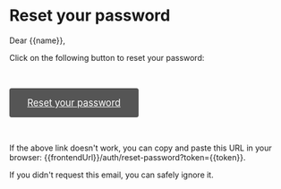 # Reset your password

Dear {{name}},

Click on the following button to reset your password:

<a style="background: #555; padding: 1rem 2rem; font-size: 120%; color: #fff; display: inline-block; margin: 2rem auto; border-radius: 0.25rem" href="{{frontendUrl}}/auth/reset-password?token={{token}}">Reset your password</a>

If the above link doesn't work, you can copy and paste this URL in your browser: {{frontendUrl}}/auth/reset-password?token={{token}}.

If you didn't request this email, you can safely ignore it.
